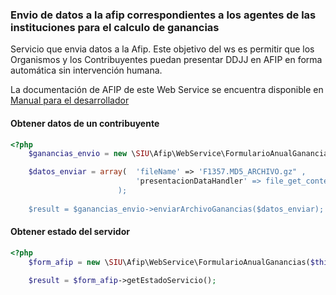 ### Envio de datos a la afip correspondientes a los agentes de las instituciones para el calculo de ganancias

Servicio que envia datos a la Afip. Este objetivo del ws es permitir que los Organismos y los Contribuyentes puedan presentar DDJJ en AFIP en forma automática sin intervención humana.

La documentación de AFIP de este Web Service se encuentra disponible en [Manual para el desarrollador](https://www.afip.gob.ar/ws/wsddjj/WSPresentaciondeDDJJManualparaelDesarrollador.pdf)

#### Obtener datos de un contribuyente
```php
<?php
    $ganancias_envio = new \SIU\Afip\WebService\FormularioAnualGanancias($this->s__afip);

	$datos_enviar = array(	'fileName' => 'F1357.MD5_ARCHIVO.gz" ,
							'presentacionDataHandler' => file_get_contents($archivo)
						);
    	
	$result = $ganancias_envio->enviarArchivoGanancias($datos_enviar);	
```

#### Obtener estado del servidor
```php
<?php
    $form_afip = new \SIU\Afip\WebService\FormularioAnualGanancias($this->s__afip);

	$result = $form_afip->getEstadoServicio();
```
